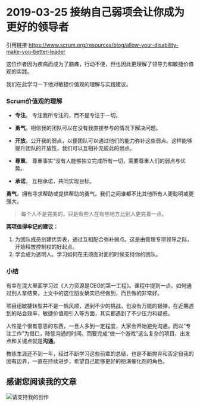 # 2019-03-25 接纳自己弱项会让你成为更好的领导者


 引用链接 <https://www.scrum.org/resources/blog/allow-your-disability-make-you-better-leader>

这位作者因为疾病而成为了脑瘫，行动不便，但也因此更理解了领导力和敏捷价值观的实践。

我们在此学习一下他对敏捷价值观的理解与实践建议。

### Scrum价值观的理解


* **专注**。 专注我所专注的，而不是专注于一切。

* **勇气**。相信我的团队可以在没有我直接参与的情况下解决问题。

* **开放**。公开我的弱点，以便团队可以通过他们的能力弥补这些弱点。这样能够提升团队的开放性，我们可以互相补充彼此的弱点。

* **尊重**。 尊重事实“没有人能够独立完成所有一切，需要尊重人们的弱点与优势。

* **承诺**。 互相承诺，共同实现目标。

**勇气**。拥有寻求帮助或提供帮助的勇气。我们之间谁都不比其他所有人更聪明或更强大。

> 每个人不是完美的，只是有些人在有些地方比别人更完善一点。

**两项值得牢记的建议：**

1. 为团队成员创建优势表，通过互相配合弥补弱点。这是由管理专项领导之际，开始释放控制权的好起点。
2. 学会成为透明人。学习如何在无须面对面的时候支持你的团队。


### 小结

有幸在混大里面学习过《人力资源是CEO的第一工程》。课程中提到一点，如何通过别人拿结果，上文中的这位朋友确实已经做到，而且做的非常好。

项目组敏捷转型并不是一帆风顺，遇到不少的挑战，也没有万能的银弹，在近期遇到的站会效率，敏捷价值观引入等方面，其实都遇到了不少压力和疑惑。

人性是个很有意思的东西，一旦人多到一定程度，大家会开始避免沟通，而以“专注工作”为借口，降低沟通的时间。而要完成“做一个游戏”这么复杂的项目，出发点和关键点就是**沟通**。

教练生涯还不到一年，经过不断学习这些前辈的总结，也是不断抛弃和否定自我的固有边界，一直在持续进步，希望自己能够更好的扮演催化剂的角色。

## 感谢您阅读我的文章

![请支持我的创作](https://sggggy.github.io/images/rewards_code.jpg)